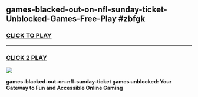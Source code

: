 
## games-blacked-out-on-nfl-sunday-ticket-Unblocked-Games-Free-Play #zbfgk
<h3>
<a href="https://us.freeplayer.one?title=games-blacked-out-on-nfl-sunday-ticket&ref=9M">CLICK TO PLAY</a></h3>
<hr>

<h3>
<a href="https://us.freeplayer.one?title=games-blacked-out-on-nfl-sunday-ticket&ref=9M">CLICK 2 PLAY</a>
  
</h3>

<a href="https://us.freeplayer.one?title=games-blacked-out-on-nfl-sunday-ticket&ref=9M"><img src="https://clearcache.store/games.png"></a>


**games-blacked-out-on-nfl-sunday-ticket games unblocked: Your Gateway to Fun and Accessible Online Gaming**
